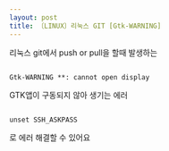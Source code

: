 ```yaml
---
layout: post
title: 〔LINUX〕리눅스 GIT [Gtk-WARNING]
---
```


리눅스 git에서 push or pull을 할때 발생하는

<pre><code>
Gtk-WARNING **: cannot open display
</code></pre>

GTK앱이 구동되지 않아 생기는 에러

<pre><code>
unset SSH_ASKPASS
</code></pre>

로 에러 해결할 수 있어요
